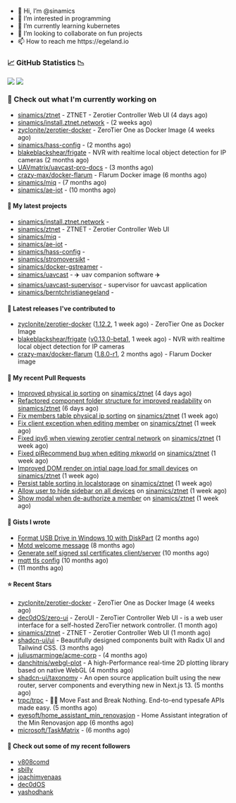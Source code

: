 <p align="center">
  <ul>
    <li>👋 Hi, I’m @sinamics</li>
    <li>👀 I’m interested in programming</li>
    <li>🌱 I’m currently learning kubernetes</li>
    <li>💞️ I’m looking to collaborate on fun projects</li>
    <li>📫 How to reach me https://egeland.io</li>
  </ul>
</p>

### 📈 GitHub Statistics 📉
<img align="center" src="https://github-readme-stats-ten-xi-55.vercel.app/api?username=sinamics&show_icons=true&theme=tokyonight" />
<img align="center" src="https://github-readme-stats-ten-xi-55.vercel.app/api/top-langs/?username=sinamics&theme=tokyonight&layout=compact" />

### 👷 Check out what I'm currently working on

- [sinamics/ztnet](https://github.com/sinamics/ztnet) - ZTNET - Zerotier Controller Web UI (4 days ago)
- [sinamics/install.ztnet.network](https://github.com/sinamics/install.ztnet.network) -  (2 weeks ago)
- [zyclonite/zerotier-docker](https://github.com/zyclonite/zerotier-docker) - ZeroTier One as Docker Image (4 weeks ago)
- [sinamics/hass-config](https://github.com/sinamics/hass-config) -  (2 months ago)
- [blakeblackshear/frigate](https://github.com/blakeblackshear/frigate) - NVR with realtime local object detection for IP cameras (2 months ago)
- [UAVmatrix/uavcast-pro-docs](https://github.com/UAVmatrix/uavcast-pro-docs) -  (3 months ago)
- [crazy-max/docker-flarum](https://github.com/crazy-max/docker-flarum) - Flarum Docker image (6 months ago)
- [sinamics/miq](https://github.com/sinamics/miq) -  (7 months ago)
- [sinamics/ae-iot](https://github.com/sinamics/ae-iot) -  (10 months ago)

#### 🌱 My latest projects

- [sinamics/install.ztnet.network](https://github.com/sinamics/install.ztnet.network) - 
- [sinamics/ztnet](https://github.com/sinamics/ztnet) - ZTNET - Zerotier Controller Web UI
- [sinamics/miq](https://github.com/sinamics/miq) - 
- [sinamics/ae-iot](https://github.com/sinamics/ae-iot) - 
- [sinamics/hass-config](https://github.com/sinamics/hass-config) - 
- [sinamics/stromoversikt](https://github.com/sinamics/stromoversikt) - 
- [sinamics/docker-gstreamer](https://github.com/sinamics/docker-gstreamer) - 
- [sinamics/uavcast](https://github.com/sinamics/uavcast) - ✈️ uav companion software ✈️
- [sinamics/uavcast-supervisor](https://github.com/sinamics/uavcast-supervisor) - supervisor for uavcast application
- [sinamics/berntchristianegeland](https://github.com/sinamics/berntchristianegeland) - 

#### 🔭 Latest releases I've contributed to

- [zyclonite/zerotier-docker](https://github.com/zyclonite/zerotier-docker) ([1.12.2](https://github.com/zyclonite/zerotier-docker/releases/tag/1.12.2), 1 week ago) - ZeroTier One as Docker Image
- [blakeblackshear/frigate](https://github.com/blakeblackshear/frigate) ([v0.13.0-beta1](https://github.com/blakeblackshear/frigate/releases/tag/v0.13.0-beta1), 1 week ago) - NVR with realtime local object detection for IP cameras
- [crazy-max/docker-flarum](https://github.com/crazy-max/docker-flarum) ([1.8.0-r1](https://github.com/crazy-max/docker-flarum/releases/tag/1.8.0-r1), 2 months ago) - Flarum Docker image

#### 🔨 My recent Pull Requests

- [Improved physical ip sorting](https://github.com/sinamics/ztnet/pull/152) on [sinamics/ztnet](https://github.com/sinamics/ztnet) (4 days ago)
- [Refactored component folder structure for improved readability](https://github.com/sinamics/ztnet/pull/151) on [sinamics/ztnet](https://github.com/sinamics/ztnet) (6 days ago)
- [Fix members table physical ip sorting](https://github.com/sinamics/ztnet/pull/149) on [sinamics/ztnet](https://github.com/sinamics/ztnet) (1 week ago)
- [Fix client exception when editing member](https://github.com/sinamics/ztnet/pull/148) on [sinamics/ztnet](https://github.com/sinamics/ztnet) (1 week ago)
- [Fixed ipv6 when viewing zerotier central network](https://github.com/sinamics/ztnet/pull/144) on [sinamics/ztnet](https://github.com/sinamics/ztnet) (1 week ago)
- [Fixed plRecommend bug when editing mkworld](https://github.com/sinamics/ztnet/pull/143) on [sinamics/ztnet](https://github.com/sinamics/ztnet) (1 week ago)
- [Improved DOM render on intial page load for small devices](https://github.com/sinamics/ztnet/pull/141) on [sinamics/ztnet](https://github.com/sinamics/ztnet) (1 week ago)
- [Persist table sorting in localstorage](https://github.com/sinamics/ztnet/pull/140) on [sinamics/ztnet](https://github.com/sinamics/ztnet) (1 week ago)
- [Allow user to hide sidebar on all devices](https://github.com/sinamics/ztnet/pull/138) on [sinamics/ztnet](https://github.com/sinamics/ztnet) (1 week ago)
- [Show modal when de-authorize a member](https://github.com/sinamics/ztnet/pull/137) on [sinamics/ztnet](https://github.com/sinamics/ztnet) (1 week ago)

#### 📓 Gists I wrote

- [Format USB Drive in Windows 10 with DiskPart](https://gist.github.com/8aa001b3dbe040e07917665b6a8f59c4) (2 months ago)
- [Motd welcome message](https://gist.github.com/d1f96f39b797ccb2eba6e8bd539510bc) (8 months ago)
- [Generate self signed ssl certificates client/server](https://gist.github.com/4ecdb293851b7018a715f4186ffa1e79) (10 months ago)
- [mqtt tls config](https://gist.github.com/20d325a3d7d8d9db4c657737f93aac99) (10 months ago)
- [](https://gist.github.com/2dce8bf46e2de3f3fb642bc342d9f5a2) (11 months ago)

#### ⭐ Recent Stars

- [zyclonite/zerotier-docker](https://github.com/zyclonite/zerotier-docker) - ZeroTier One as Docker Image (4 weeks ago)
- [dec0dOS/zero-ui](https://github.com/dec0dOS/zero-ui) - ZeroUI - ZeroTier Controller Web UI - is a web user interface for a self-hosted ZeroTier network controller. (1 month ago)
- [sinamics/ztnet](https://github.com/sinamics/ztnet) - ZTNET - Zerotier Controller Web UI (1 month ago)
- [shadcn-ui/ui](https://github.com/shadcn-ui/ui) - Beautifully designed components built with Radix UI and Tailwind CSS. (3 months ago)
- [juliusmarminge/acme-corp](https://github.com/juliusmarminge/acme-corp) -  (4 months ago)
- [danchitnis/webgl-plot](https://github.com/danchitnis/webgl-plot) - A high-Performance real-time 2D plotting library based on native WebGL (4 months ago)
- [shadcn-ui/taxonomy](https://github.com/shadcn-ui/taxonomy) - An open source application built using the new router, server components and everything new in Next.js 13. (5 months ago)
- [trpc/trpc](https://github.com/trpc/trpc) - 🧙‍♀️  Move Fast and Break Nothing. End-to-end typesafe APIs made easy.  (5 months ago)
- [eyesoft/home_assistant_min_renovasjon](https://github.com/eyesoft/home_assistant_min_renovasjon) - Home Assistant integration of the Min Renovasjon app (6 months ago)
- [microsoft/TaskMatrix](https://github.com/microsoft/TaskMatrix) -  (6 months ago)

#### 👯 Check out some of my recent followers

- [v808comd](https://github.com/v808comd)
- [sbilly](https://github.com/sbilly)
- [joachimvenaas](https://github.com/joachimvenaas)
- [dec0dOS](https://github.com/dec0dOS)
- [yashodhank](https://github.com/yashodhank)

